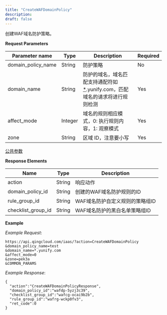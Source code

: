 ```yaml
---
title: "CreateWAFDomainPolicy"
description: 
draft: false
---
```




创建WAF域名防护策略。

**Request Parameters**

| Parameter name | Type | Description | Required |
| --- | --- | --- | --- |
| domain_policy_name | String | 防护策略 | No |
| domain_name | String | 防护的域名，域名匹配支持通配符如 [*](#id1).yunify.com，匹配域名的请求将进行规则检测 | Yes |
| affect_mode | Integer | 域名的规则相应模式，0: 执行规则内容，1: 观察模式 | Yes |
| zone | String | 区域 ID，注意要小写 | Yes |

[公共参数](../../../parameters/)

**Response Elements**

| Name | Type | Description |
| --- | --- | --- |
| action | String | 响应动作 |
| domain_policy_id | String | 创建的WAF域名防护规则的ID |
| rule_group_id | String | WAF域名防护自定义规则的策略组ID |
| checklist_group_id | String | WAF域名防护的黑白名单策略组ID |

**Example**

_Example Request_:

```
https://api.qingcloud.com/iaas/?action=CreateWAFDomainPolicy
&domain_policy_name=test
&domain_name=*.yunify.com
&affect_mode=0
&zone=pek3a
&COMMON_PARAMS
```

_Example Response_:

```
{
  "action":"CreateWAFDomainPolicyResponse",
  "domain_policy_id":"wafdp-5yzj3c39",
  "checklist_group_id":"wafcg-ocai9b2b",
  "rule_group_id":"wafrg-wckp0fv3",
  "ret_code":0
}
```
